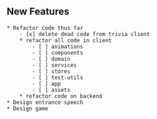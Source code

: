 ## New Features
	
	* Refactor code thus far
		- [x] delete dead code from trivia client
		* refactor all code in client
			- [ ] animations
			- [ ] components
			- [ ] domain
			- [ ] services
			- [ ] stores
			- [ ] test-utils
			- [ ] app
			- [ ] assets
		* refactor code on backend
	* Design entrance speech
	* Design game
		
		
	